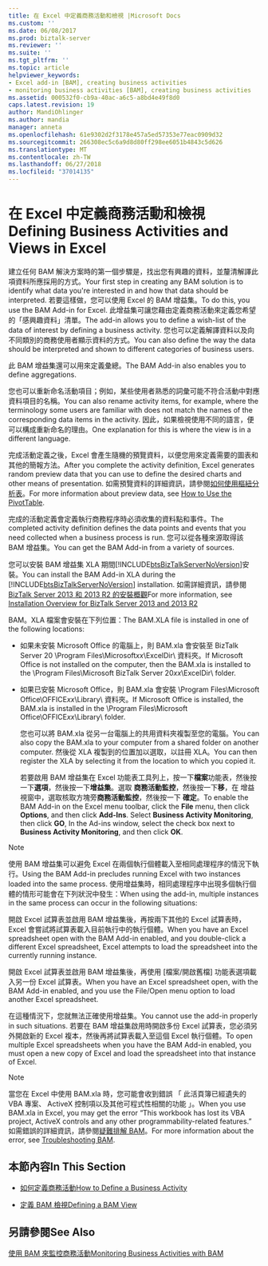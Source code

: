 ```yaml
---
title: 在 Excel 中定義商務活動和檢視 |Microsoft Docs
ms.custom: ''
ms.date: 06/08/2017
ms.prod: biztalk-server
ms.reviewer: ''
ms.suite: ''
ms.tgt_pltfrm: ''
ms.topic: article
helpviewer_keywords:
- Excel add-in [BAM], creating business activities
- monitoring business activities [BAM], creating business activities
ms.assetid: 000532f0-cb9a-40ac-a6c5-a8bd4e49f8d0
caps.latest.revision: 19
author: MandiOhlinger
ms.author: mandia
manager: anneta
ms.openlocfilehash: 61e9302d2f3178e457a5ed57353e77eac0909d32
ms.sourcegitcommit: 266308ec5c6a9d8d80ff298ee6051b4843c5d626
ms.translationtype: MT
ms.contentlocale: zh-TW
ms.lasthandoff: 06/27/2018
ms.locfileid: "37014135"
---
```

# <a name="defining-business-activities-and-views-in-excel"></a><span data-ttu-id="7eaad-102">在 Excel 中定義商務活動和檢視</span><span class="sxs-lookup"><span data-stu-id="7eaad-102">Defining Business Activities and Views in Excel</span></span>
<span data-ttu-id="7eaad-103">建立任何 BAM 解決方案時的第一個步驟是，找出您有興趣的資料，並釐清解譯此項資料所應採用的方式。</span><span class="sxs-lookup"><span data-stu-id="7eaad-103">Your first step in creating any BAM solution is to identify what data you're interested in and how that data should be interpreted.</span></span> <span data-ttu-id="7eaad-104">若要這樣做，您可以使用 Excel 的 BAM 增益集。</span><span class="sxs-lookup"><span data-stu-id="7eaad-104">To do this, you use the BAM Add-in for Excel.</span></span> <span data-ttu-id="7eaad-105">此增益集可讓您藉由定義商務活動來定義您希望的「感興趣資料」清單。</span><span class="sxs-lookup"><span data-stu-id="7eaad-105">The add-in allows you to define a wish-list of the data of interest by defining a business activity.</span></span> <span data-ttu-id="7eaad-106">您也可以定義解譯資料以及向不同類別的商務使用者顯示資料的方式。</span><span class="sxs-lookup"><span data-stu-id="7eaad-106">You can also define the way the data should be interpreted and shown to different categories of business users.</span></span>  
  
 <span data-ttu-id="7eaad-107">此 BAM 增益集還可以用來定義彙總。</span><span class="sxs-lookup"><span data-stu-id="7eaad-107">The BAM Add-in also enables you to define aggregations.</span></span>  
  
 <span data-ttu-id="7eaad-108">您也可以重新命名活動項目；例如，某些使用者熟悉的詞彙可能不符合活動中對應資料項目的名稱。</span><span class="sxs-lookup"><span data-stu-id="7eaad-108">You can also rename activity items, for example, where the terminology some users are familiar with does not match the names of the corresponding data items in the activity.</span></span> <span data-ttu-id="7eaad-109">因此，如果檢視使用不同的語言，便可以構成重新命名的理由。</span><span class="sxs-lookup"><span data-stu-id="7eaad-109">One explanation for this is where the view is in a different language.</span></span>  
  
 <span data-ttu-id="7eaad-110">完成活動定義之後，Excel 會產生隨機的預覽資料，以便您用來定義需要的圖表和其他的簡報方法。</span><span class="sxs-lookup"><span data-stu-id="7eaad-110">After you complete the activity definition, Excel generates random preview data that you can use to define the desired charts and other means of presentation.</span></span> <span data-ttu-id="7eaad-111">如需預覽資料的詳細資訊，請參閱[如何使用樞紐分析表](../core/how-to-use-the-pivottable.md)。</span><span class="sxs-lookup"><span data-stu-id="7eaad-111">For more information about preview data, see [How to Use the PivotTable](../core/how-to-use-the-pivottable.md).</span></span>  
  
 <span data-ttu-id="7eaad-112">完成的活動定義會定義執行商務程序時必須收集的資料點和事件。</span><span class="sxs-lookup"><span data-stu-id="7eaad-112">The completed activity definition defines the data points and events that you need collected when a business process is run.</span></span> <span data-ttu-id="7eaad-113">您可以從各種來源取得該 BAM 增益集。</span><span class="sxs-lookup"><span data-stu-id="7eaad-113">You can get the BAM Add-in from a variety of sources.</span></span>  
  
 <span data-ttu-id="7eaad-114">您可以安裝 BAM 增益集 XLA 期間[!INCLUDE[btsBizTalkServerNoVersion](../includes/btsbiztalkservernoversion-md.md)]安裝。</span><span class="sxs-lookup"><span data-stu-id="7eaad-114">You can install the BAM Add-in XLA during the [!INCLUDE[btsBizTalkServerNoVersion](../includes/btsbiztalkservernoversion-md.md)] installation.</span></span> <span data-ttu-id="7eaad-115">如需詳細資訊，請參閱[BizTalk Server 2013 和 2013 R2 的安裝概觀](http://msdn.microsoft.com/library/8041926c-cfc9-4eaf-9c28-a2c6e8015bc5)</span><span class="sxs-lookup"><span data-stu-id="7eaad-115">For more information, see [Installation Overview for BizTalk Server 2013 and 2013 R2](http://msdn.microsoft.com/library/8041926c-cfc9-4eaf-9c28-a2c6e8015bc5)</span></span>  
  
 <span data-ttu-id="7eaad-116">BAM。XLA 檔案會安裝在下列位置：</span><span class="sxs-lookup"><span data-stu-id="7eaad-116">The BAM.XLA file is installed in one of the following locations:</span></span>  
  
- <span data-ttu-id="7eaad-117">如果未安裝 Microsoft Office 的電腦上，則 BAM.xla 會安裝至 BizTalk Server 20 \Program Files\Microsoft*xx*\ExcelDir\ 資料夾。</span><span class="sxs-lookup"><span data-stu-id="7eaad-117">If Microsoft Office is not installed on the computer, then the BAM.xla is installed to the \Program Files\Microsoft BizTalk Server 20*xx*\ExcelDir\ folder.</span></span>  
  
- <span data-ttu-id="7eaad-118">如果已安裝 Microsoft Office，則 BAM.xla 會安裝 \Program Files\Microsoft Office\OFFICE*xx*\Library\ 資料夾。</span><span class="sxs-lookup"><span data-stu-id="7eaad-118">If Microsoft Office is installed, the BAM.xla is installed in the \Program Files\Microsoft Office\OFFICE*xx*\Library\ folder.</span></span>  
  
  <span data-ttu-id="7eaad-119">您也可以將 BAM.xla 從另一台電腦上的共用資料夾複製至您的電腦。</span><span class="sxs-lookup"><span data-stu-id="7eaad-119">You can also copy the BAM.xla to your computer from a shared folder on another computer.</span></span> <span data-ttu-id="7eaad-120">然後從 XLA 複製到的位置加以選取，以註冊 XLA。</span><span class="sxs-lookup"><span data-stu-id="7eaad-120">You can then register the XLA by selecting it from the location to which you copied it.</span></span>  
  
  <span data-ttu-id="7eaad-121">若要啟用 BAM 增益集在 Excel 功能表工具列上，按一下**檔案**功能表，然後按一下**選項**，然後按一下**增益集**。選取 **商務活動監控**，然後按一下**移**，在 增益 視窗中，選取核取方塊旁**商務活動監控**，然後按一下  **確定**。</span><span class="sxs-lookup"><span data-stu-id="7eaad-121">To enable the BAM Add-in on the Excel menu toolbar, click the **File** menu, then click **Options**, and then click **Add-Ins**. Select **Business Activity Monitoring**, then click **GO**, In the Ad-ins window, select the check box next to **Business Activity Monitoring**, and then click **OK**.</span></span>  
  
> [!NOTE]
>  <span data-ttu-id="7eaad-122">使用 BAM 增益集可以避免 Excel 在兩個執行個體載入至相同處理程序的情況下執行。</span><span class="sxs-lookup"><span data-stu-id="7eaad-122">Using the BAM Add-in precludes running Excel with two instances loaded into the same process.</span></span>  <span data-ttu-id="7eaad-123">使用增益集時，相同處理程序中出現多個執行個體的情形可能會在下列狀況中發生：</span><span class="sxs-lookup"><span data-stu-id="7eaad-123">When using the add-in, multiple instances in the same process can occur in the following situations:</span></span>  
>   
>  <span data-ttu-id="7eaad-124">開啟 Excel 試算表並啟用 BAM 增益集後，再按兩下其他的 Excel 試算表時，Excel 會嘗試將試算表載入目前執行中的執行個體。</span><span class="sxs-lookup"><span data-stu-id="7eaad-124">When you have an Excel spreadsheet open with the BAM Add-in enabled, and you double-click a different Excel spreadsheet, Excel attempts to load the spreadsheet into the currently running instance.</span></span>  
>   
>  <span data-ttu-id="7eaad-125">開啟 Excel 試算表並啟用 BAM 增益集後，再使用 [檔案/開啟舊檔] 功能表選項載入另一份 Excel 試算表。</span><span class="sxs-lookup"><span data-stu-id="7eaad-125">When you have an Excel spreadsheet open, with the BAM Add-in enabled, and you use the File/Open menu option to load another Excel spreadsheet.</span></span>  
  
 <span data-ttu-id="7eaad-126">在這種情況下，您就無法正確使用增益集。</span><span class="sxs-lookup"><span data-stu-id="7eaad-126">You cannot use the add-in properly in such situations.</span></span> <span data-ttu-id="7eaad-127">若要在 BAM 增益集啟用時開啟多份 Excel 試算表，您必須另外開啟新的 Excel 複本，然後再將試算表載入至這個 Excel 執行個體。</span><span class="sxs-lookup"><span data-stu-id="7eaad-127">To open multiple Excel spreadsheets when you have the BAM Add-in enabled, you must open a new copy of Excel and load the spreadsheet into that instance of Excel.</span></span>  
  
> [!NOTE]
>  <span data-ttu-id="7eaad-128">當您在 Excel 中使用 BAM.xla 時，您可能會收到錯誤 「 此活頁簿已經遺失的 VBA 專案、 ActiveX 控制項以及其他可程式性相關的功能 」。</span><span class="sxs-lookup"><span data-stu-id="7eaad-128">When you use BAM.xla in Excel, you may get the error “This workbook has lost its VBA project, ActiveX controls and any other programmability-related features.”</span></span> <span data-ttu-id="7eaad-129">如需錯誤的詳細資訊，請參閱[疑難排解 BAM](../core/troubleshooting-bam.md)。</span><span class="sxs-lookup"><span data-stu-id="7eaad-129">For more information about the error, see [Troubleshooting BAM](../core/troubleshooting-bam.md).</span></span>  
  
## <a name="in-this-section"></a><span data-ttu-id="7eaad-130">本節內容</span><span class="sxs-lookup"><span data-stu-id="7eaad-130">In This Section</span></span>  
  
-   [<span data-ttu-id="7eaad-131">如何定義商務活動</span><span class="sxs-lookup"><span data-stu-id="7eaad-131">How to Define a Business Activity</span></span>](../core/how-to-define-a-business-activity.md)  
  
-   [<span data-ttu-id="7eaad-132">定義 BAM 檢視</span><span class="sxs-lookup"><span data-stu-id="7eaad-132">Defining a BAM View</span></span>](../core/defining-a-bam-view.md)  
  
## <a name="see-also"></a><span data-ttu-id="7eaad-133">另請參閱</span><span class="sxs-lookup"><span data-stu-id="7eaad-133">See Also</span></span>  
 [<span data-ttu-id="7eaad-134">使用 BAM 來監控商務活動</span><span class="sxs-lookup"><span data-stu-id="7eaad-134">Monitoring Business Activities with BAM</span></span>](../core/monitoring-business-activities-with-bam.md)